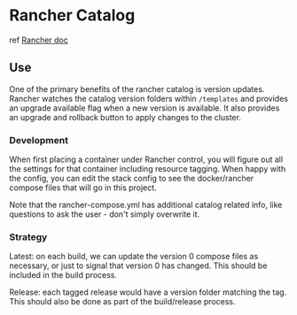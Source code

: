 # Rancher Catalog

ref [Rancher doc](http://docs.rancher.com/rancher/v1.2/en/catalog/private-catalog/)


## Use

One of the primary benefits of the rancher catalog is version updates. Rancher watches the catalog version folders within `/templates` and provides an upgrade available flag when a new version is available. It also provides an upgrade and rollback button to apply changes to the cluster.

### Development

When first placing a container under Rancher control, you will figure out all the settings for that container including resource tagging. When happy with the config, you can edit the stack config to see the docker/rancher compose files that will go in this project.

Note that the rancher-compose.yml has additional catalog related info, like questions to ask the user - don't simply overwrite it.

### Strategy

Latest: on each build, we can update the version 0 compose files as necessary, or just to signal that version 0 has changed. This should be included in the build process.

Release: each tagged release would have a version folder matching the tag. This should also be done as part of the build/release process.
